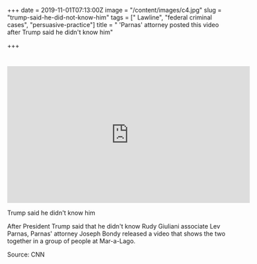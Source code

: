 +++
date = 2019-11-01T07:13:00Z
image = "/content/images/c4.jpg"
slug = "trump-said-he-did-not-know-him"
tags = [" Lawline", "federal criminal cases", "persuasive-practice"]
title = " 'Parnas' attorney posted this video after Trump said he didn't know him"

+++
# 

  
<iframe width="560" height="315" src="https://www.youtube.com/embed/1oI3M-8-Vtw" frameborder="0" allow="accelerometer; autoplay; encrypted-media; gyroscope; picture-in-picture" allowfullscreen></iframe>  
  
  Trump said he didn't know him
  
  After President Trump said that he didn't know Rudy Giuliani associate Lev Parnas, Parnas' attorney Joseph Bondy released a video that shows the two together in a group of people at Mar-a-Lago.

Source: CNN